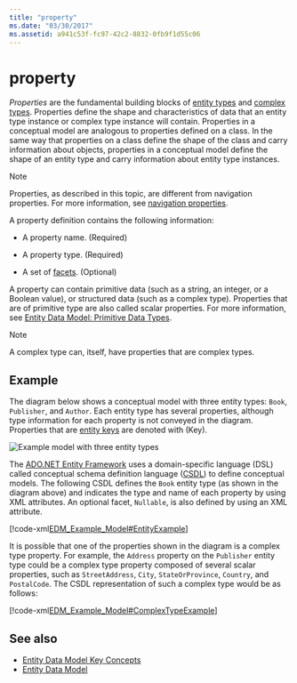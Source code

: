 ```yaml
---
title: "property"
ms.date: "03/30/2017"
ms.assetid: a941c53f-fc97-42c2-8832-0fb9f1d55c06
---
```

# property
*Properties* are the fundamental building blocks of [entity types](entity-type.md) and [complex types](complex-type.md). Properties define the shape and characteristics of data that an entity type instance or complex type instance will contain. Properties in a conceptual model are analogous to properties defined on a class. In the same way that properties on a class define the shape of the class and carry information about objects, properties in a conceptual model define the shape of an entity type and carry information about entity type instances.  
  
> [!NOTE]
> Properties, as described in this topic, are different from navigation properties. For more information, see [navigation properties](navigation-property.md).  
  
 A property definition contains the following information:  
  
- A property name. (Required)  
  
- A property type. (Required)  
  
- A set of [facets](facet.md). (Optional)  
  
 A property can contain primitive data (such as a string, an integer, or a Boolean value), or structured data (such as a complex type). Properties that are of primitive type are also called scalar properties. For more information, see [Entity Data Model: Primitive Data Types](entity-data-model-primitive-data-types.md).  
  
> [!NOTE]
> A complex type can, itself, have properties that are complex types.  
  
## Example  
 The diagram below shows a conceptual model with three entity types: `Book`, `Publisher`, and `Author`. Each entity type has several properties, although type information for each property is not conveyed in the diagram. Properties that are [entity keys](entity-key.md) are denoted with (Key).  
  
 ![Example model with three entity types](./media/property/example-model-three-entity-types.gif)  
  
 The [ADO.NET Entity Framework](./ef/index.md) uses a domain-specific language (DSL) called conceptual schema definition language ([CSDL](./ef/language-reference/csdl-specification.md)) to define conceptual models. The following CSDL defines the `Book` entity type (as shown in the diagram above) and indicates the type and name of each property by using XML attributes. An optional facet, `Nullable`, is also defined by using an XML attribute.  
  
 [!code-xml[EDM_Example_Model#EntityExample](../../../../samples/snippets/xml/VS_Snippets_Data/edm_example_model/xml/books.edmx#entityexample)]  
  
 It is possible that one of the properties shown in the diagram is a complex type property. For example, the `Address` property on the `Publisher` entity type could be a complex type property composed of several scalar properties, such as `StreetAddress`, `City`, `StateOrProvince`, `Country`, and `PostalCode`. The CSDL representation of such a complex type would be as follows:  
  
 [!code-xml[EDM_Example_Model#ComplexTypeExample](../../../../samples/snippets/xml/VS_Snippets_Data/edm_example_model/xml/books2.edmx#complextypeexample)]  
  
## See also

- [Entity Data Model Key Concepts](entity-data-model-key-concepts.md)
- [Entity Data Model](entity-data-model.md)
